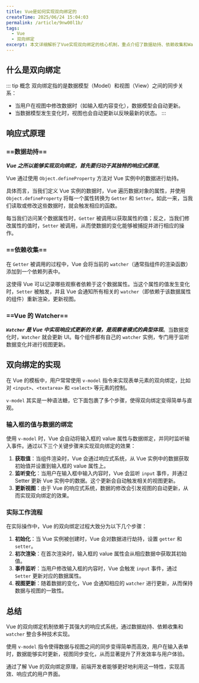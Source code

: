 ```yaml
---
title: Vue是如何实现双向绑定的
createTime: 2025/06/24 15:04:03
permalink: /article/9nw00l1b/
tags:
  - Vue
  - 双向绑定
excerpt: 本文详细解析了Vue实现双向绑定的核心机制，重点介绍了数据劫持、依赖收集和Watcher观察者模式三大关键技术，并阐述了v-model指令如何简化表单元素的双向绑定过程，最终形成完整的数据-视图同步更新流程。
---
```

## 什么是双向绑定
::: tip 概念
双向绑定指的是数据模型（Model）和视图（View）之间的同步关系：
- 当用户在视图中修改数据时（如输入框内容变化），数据模型会自动更新。
- 当数据模型发生变化时，视图也会自动更新以反映最新的状态。
:::
## 响应式原理

### ==数据劫持==

**_Vue 之所以能够实现双向绑定，首先要归功于其独特的响应式原理_**。

Vue 通过使用 `Object.defineProperty` 方法对 Vue 实例中的数据进行劫持。

具体而言，当我们定义 Vue 实例的数据时，Vue 遍历数据对象的属性，并使用 `Object.defineProperty` 将每一个属性转换为 `Getter` 和 `Setter`。如此一来，当我们读取或修改这些数据时，就会触发相应的函数。

每当我们访问某个数据属性时，`Getter` 被调用以获取属性的值；反之，当我们修改属性的值时，`Setter` 被调用，从而使数据的变化能够被捕捉并进行相应的操作。

### ==依赖收集==

在 `Getter` 被调用的过程中，Vue 会将当前的 `watcher`（通常指组件的渲染函数）添加到一个依赖列表中。

这使得 Vue 可以记录哪些观察者依赖于这个数据属性。当这个属性的值发生变化时，`Setter` 被触发，并且 Vue 会通知所有相关的 `watcher`（即依赖于该数据属性的组件）重新渲染，更新视图。

### ==Vue 的 Watcher==

**_`Watcher` 是 Vue 中实现响应式更新的关键，是观察者模式的典型体现_**。当数据变化时，`Watcher` 就会更新 UI。每个组件都有自己的 `watcher` 实例，专门用于监听数据变化并进行视图更新。

## 双向绑定的实现

在 Vue 的模板中，用户常常使用 `v-model` 指令来实现表单元素的双向绑定，比如对 `<input>`、`<textarea>` 和 `<select>` 等元素的控制。

`v-model` 其实是一种语法糖，它下面包裹了多个步骤，使得双向绑定变得简单与直观。

### 输入框的值与数据的绑定

使用 `v-model` 时，Vue 会自动将输入框的 value 属性与数据绑定，并同时监听输入事件。通过以下三个关键步骤来实现双向绑定的效果：

1. **获取值**：当组件渲染时，Vue 会通过响应式系统，从 Vue 实例中的数据获取初始值并设置到输入框的 value 属性上。
2. **监听变化**：当用户在输入框中输入内容时，Vue 会监听 `input` 事件，并通过 Setter 更新 Vue 实例中的数据。这个更新会自动触发相关的视图更新。
3. **更新视图**：由于 Vue 的响应式系统，数据的修改会引发视图的自动更新，从而实现双向绑定的效果。

### 实际工作流程

在实际操作中，Vue 的双向绑定过程大致分为以下几个步骤：

1. **初始化**：当 Vue 实例被创建时，Vue 会对数据进行劫持，设置 `getter` 和 `setter`。
2. **初次渲染**：在首次渲染时，输入框的 value 属性会从相应数据中获取其初始值。
3. **事件监听**：当用户修改输入框的内容时，Vue 会触发 `input` 事件，通过 `Setter` 更新对应的数据属性。
4. **视图更新**：随着数据的变化，Vue 会通知相应的 `watcher` 进行更新，从而保持数据与视图的一致性。

## 总结

Vue 的双向绑定机制依赖于其强大的响应式系统，通过数据劫持、依赖收集和 `watcher` 整合多种技术实现。

使用 `v-model` 指令使得数据与视图之间的同步变得简单而高效，用户在输入表单时，数据能够实时更新，视图同步变化，从而显著提升了开发效率与用户体验。

通过了解 Vue 的双向绑定原理，前端开发者能够更好地利用这一特性，实现高效、响应式的用户界面。